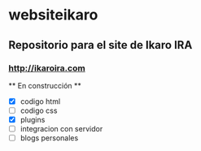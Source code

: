 # websiteikaro
## Repositorio para el site de Ikaro IRA
### http://ikaroira.com

** En construcción **

- [x] codigo html
- [ ] codigo css
- [x] plugins
- [ ] integracion con servidor
- [ ] blogs personales